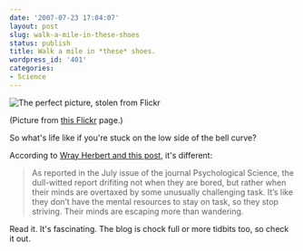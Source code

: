 ```yaml
---
date: '2007-07-23 17:04:07'
layout: post
slug: walk-a-mile-in-these-shoes
status: publish
title: Walk a mile in *these* shoes.
wordpress_id: '401'
categories:
- Science
---
```


![The perfect picture, stolen from Flickr](http://www.phfactor.net/wp-pics/428095553_9b5029851d_m.jpg)

(Picture from [this Flickr](http://flickr.com/photos/kenisia/428095553/) page.)

So what's life like if you're stuck on the low side of the bell curve?

According to [Wray Herbert and this post](http://www.psychologicalscience.org/onlyhuman/2007/07/plumbling-mediocre-mind.cfm), it's different:


> As reported in the July issue of the journal Psychological Science, the dull-witted report drifiting not when they are bored, but rather when their minds are overtaxed by some unusually challenging task. It’s like they don’t have the mental resources to stay on task, so they stop striving. Their minds are escaping more than wandering.


Read it. It's fascinating. The blog is chock full or more tidbits too, so check it out.
